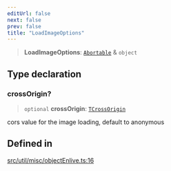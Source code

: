 ```yaml
---
editUrl: false
next: false
prev: false
title: "LoadImageOptions"
---
```


> **LoadImageOptions**: [`Abortable`](/api/type-aliases/abortable/) & `object`

## Type declaration

### crossOrigin?

> `optional` **crossOrigin**: [`TCrossOrigin`](/api/type-aliases/tcrossorigin/)

cors value for the image loading, default to anonymous

## Defined in

[src/util/misc/objectEnlive.ts:16](https://github.com/fabricjs/fabric.js/blob/5c1240d8b4662e45868dd33f385f941de21c8e9c/src/util/misc/objectEnlive.ts#L16)
